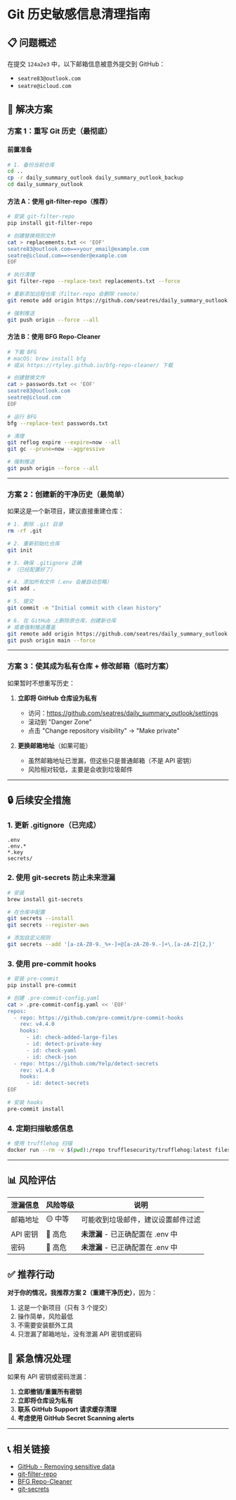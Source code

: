 # Git 历史敏感信息清理指南

## 📋 问题概述

在提交 `124a2e3` 中，以下邮箱信息被意外提交到 GitHub：
- `seatre83@outlook.com`
- `seatre@icloud.com`

## 🔧 解决方案

### 方案 1：重写 Git 历史（最彻底）

#### 前置准备
```bash
# 1. 备份当前仓库
cd ..
cp -r daily_summary_outlook daily_summary_outlook_backup
cd daily_summary_outlook
```

#### 方法 A：使用 git-filter-repo（推荐）
```bash
# 安装 git-filter-repo
pip install git-filter-repo

# 创建替换规则文件
cat > replacements.txt << 'EOF'
seatre83@outlook.com==>your_email@example.com
seatre@icloud.com==>sender@example.com
EOF

# 执行清理
git filter-repo --replace-text replacements.txt --force

# 重新添加远程仓库（filter-repo 会删除 remote）
git remote add origin https://github.com/seatres/daily_summary_outlook.git

# 强制推送
git push origin --force --all
```

#### 方法 B：使用 BFG Repo-Cleaner
```bash
# 下载 BFG
# macOS: brew install bfg
# 或从 https://rtyley.github.io/bfg-repo-cleaner/ 下载

# 创建替换文件
cat > passwords.txt << 'EOF'
seatre83@outlook.com
seatre@icloud.com
EOF

# 运行 BFG
bfg --replace-text passwords.txt

# 清理
git reflog expire --expire=now --all
git gc --prune=now --aggressive

# 强制推送
git push origin --force --all
```

---

### 方案 2：创建新的干净历史（最简单）

如果这是一个新项目，建议直接重建仓库：

```bash
# 1. 删除 .git 目录
rm -rf .git

# 2. 重新初始化仓库
git init

# 3. 确保 .gitignore 正确
# （已经配置好了）

# 4. 添加所有文件（.env 会被自动忽略）
git add .

# 5. 提交
git commit -m "Initial commit with clean history"

# 6. 在 GitHub 上删除原仓库，创建新仓库
# 或者强制推送覆盖
git remote add origin https://github.com/seatres/daily_summary_outlook.git
git push origin main --force
```

---

### 方案 3：使其成为私有仓库 + 修改邮箱（临时方案）

如果暂时不想重写历史：

1. **立即将 GitHub 仓库设为私有**
   - 访问：https://github.com/seatres/daily_summary_outlook/settings
   - 滚动到 "Danger Zone"
   - 点击 "Change repository visibility" → "Make private"

2. **更换邮箱地址**（如果可能）
   - 虽然邮箱地址已泄漏，但这些只是普通邮箱（不是 API 密钥）
   - 风险相对较低，主要是会收到垃圾邮件

---

## 🔒 后续安全措施

### 1. 更新 .gitignore（已完成）
```gitignore
.env
.env.*
*.key
secrets/
```

### 2. 使用 git-secrets 防止未来泄漏
```bash
# 安装
brew install git-secrets

# 在仓库中配置
git secrets --install
git secrets --register-aws

# 添加自定义规则
git secrets --add '[a-zA-Z0-9._%+-]+@[a-zA-Z0-9.-]+\.[a-zA-Z]{2,}'
```

### 3. 使用 pre-commit hooks
```bash
# 安装 pre-commit
pip install pre-commit

# 创建 .pre-commit-config.yaml
cat > .pre-commit-config.yaml << 'EOF'
repos:
  - repo: https://github.com/pre-commit/pre-commit-hooks
    rev: v4.4.0
    hooks:
      - id: check-added-large-files
      - id: detect-private-key
      - id: check-yaml
      - id: check-json
  - repo: https://github.com/Yelp/detect-secrets
    rev: v1.4.0
    hooks:
      - id: detect-secrets
EOF

# 安装 hooks
pre-commit install
```

### 4. 定期扫描敏感信息
```bash
# 使用 trufflehog 扫描
docker run --rm -v $(pwd):/repo trufflesecurity/trufflehog:latest filesystem /repo
```

---

## 📊 风险评估

| 泄漏信息 | 风险等级 | 说明 |
|---------|---------|------|
| 邮箱地址 | 🟡 中等 | 可能收到垃圾邮件，建议设置邮件过滤 |
| API 密钥 | 🔴 高危 | **未泄漏** - 已正确配置在 .env 中 |
| 密码 | 🔴 高危 | **未泄漏** - 已正确配置在 .env 中 |

## ✅ 推荐行动

**对于你的情况，我推荐方案 2（重建干净历史）**，因为：
1. 这是一个新项目（只有 3 个提交）
2. 操作简单，风险最低
3. 不需要安装额外工具
4. 只泄漏了邮箱地址，没有泄漏 API 密钥或密码

## 🚨 紧急情况处理

如果有 API 密钥或密码泄漏：
1. **立即撤销/重置所有密钥**
2. **立即将仓库设为私有**
3. **联系 GitHub Support 请求缓存清理**
4. **考虑使用 GitHub Secret Scanning alerts**

---

## 📞 相关链接

- [GitHub - Removing sensitive data](https://docs.github.com/en/authentication/keeping-your-account-and-data-secure/removing-sensitive-data-from-a-repository)
- [git-filter-repo](https://github.com/newren/git-filter-repo)
- [BFG Repo-Cleaner](https://rtyley.github.io/bfg-repo-cleaner/)
- [git-secrets](https://github.com/awslabs/git-secrets)

